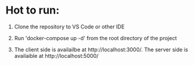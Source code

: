 # Hot to run:

1. Clone the repository to VS Code or other IDE

2. Run 'docker-compose up -d' from the root directory of the project

3. The client side is availailbe at http://localhost:3000/.  The server side is availaible at http://localhost:5000/
